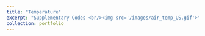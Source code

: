 ```yaml
---
title: "Temperature"
excerpt: "Supplementary Codes <br/><img src='/images/air_temp_US.gif'>"
collection: portfolio
---
```

